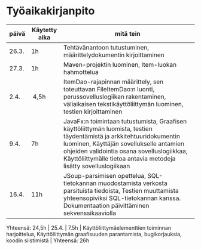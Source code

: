 # Työaikakirjanpito

| päivä | Käytetty aika | mitä tein |
|-------|---------------|-----------|
| 26.3. | 1h | Tehtävänantoon tutustuminen, määrittelydokumentin kirjoittaminen |
| 27.3. | 1h | Maven-projektin luominen, Item-luokan hahmottelua |
| 2.4. | 4,5h | ItemDao-rajapinnan määrittely, sen toteuttavan FileItemDao:n luonti, perussovelluslogiikan rakentaminen, väliaikaisen tekstikäyttöliittymän luominen, testien kirjoittaminen |
| 9.4. | 7h | JavaFx:n toimintaan tutustumista, Graafisen käyttöliittymän luomista, testien täydentämistä ja arkkitehtuuridokumentin luominen, Käyttäjän sovellukselle antamien ohjeiden validointia osana sovelluslogiikkaa, Käyttöliittymälle tietoa antavia metodeja lisätty sovelluslogiikaan |
| 16.4. | 11h | JSoup-parsimisen opettelua, SQL-tietokannan muodostamista verkosta parsituista tiedoista, Testien muuttamista yhteensopiviksi SQL-tietokannan kanssa. Dokumentaation päivittäminen sekvenssikaaviolla |
Yhteensä: 24,5h
| 25.4. | 7.5h | Käyttöliittymäelementtien toiminnan harjoittelua, Käyttöliittymän graafisuuden parantamista, bugikorjauksia, koodin siistimistä |
Yhteensä: 26h
